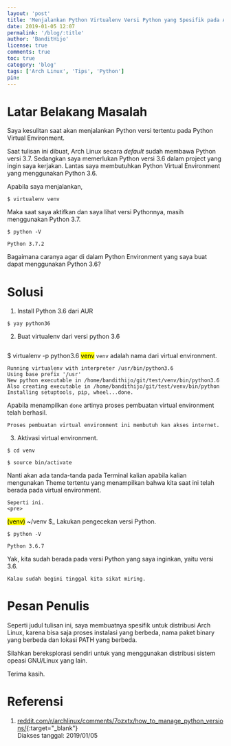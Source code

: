 ```yaml
---
layout: 'post'
title: 'Menjalankan Python Virtualenv Versi Python yang Spesifik pada Arch Linux'
date: 2019-01-05 12:07
permalink: '/blog/:title'
author: 'BanditHijo'
license: true
comments: true
toc: true
category: 'blog'
tags: ['Arch Linux', 'Tips', 'Python']
pin:
---
```


<!-- BANNER OF THE POST -->
<!-- <img class="post-body-img" src="{{ site.lazyload.logo_blank_banner }}" data-echo="#" alt="banner"> -->

# Latar Belakang Masalah

Saya kesulitan saat akan menjalankan Python versi tertentu pada Python Virtual Environment.

Saat tulisan ini dibuat, Arch Linux secara *default* sudah membawa Python versi 3.7. Sedangkan saya memerlukan Python versi 3.6 dalam project yang ingin saya kerjakan. Lantas saya membutuhkan Python Virtual Environment yang menggunakan Python 3.6.

Apabila saya menjalankan,
```
$ virtualenv venv
```
Maka saat saya aktifkan dan saya lihat versi Pythonnya, masih menggunakan Python 3.7.
```
$ python -V
```
```
Python 3.7.2
```

Bagaimana caranya agar di dalam Python Environment yang saya buat dapat menggunakan Python 3.6?

# Solusi

1. Install Python 3.6 dari AUR
```
$ yay python36
```
2. Buat virtualenv dari versi python 3.6
    <pre>
$ virtualenv -p python3.6 <mark>venv</mark></pre>
`venv` adalah nama dari virtual environment.
```
Running virtualenv with interpreter /usr/bin/python3.6
Using base prefix '/usr'
New python executable in /home/bandithijo/git/test/venv/bin/python3.6
Also creating executable in /home/bandithijo/git/test/venv/bin/python
Installing setuptools, pip, wheel...done.
```
Apabila menampilkan `done` artinya proses pembuatan virtual environment telah berhasil.

    Proses pembuatan virtual environment ini membutuh kan akses internet.
3. Aktivasi virtual environment.
```
$ cd venv
```
```
$ source bin/activate
```
Nanti akan ada tanda-tanda pada Terminal kalian apabila kalian mengunakan Theme tertentu yang menampilkan bahwa kita saat ini telah berada pada virtual environment.

    Seperti ini.
    <pre>
<mark>(venv)</mark>
~/venv
$_</pre>
Lakukan pengecekan versi Python.
```
$ python -V
```
```
Python 3.6.7
```
Yak, kita sudah berada pada versi Python yang saya inginkan, yaitu versi 3.6.

    Kalau sudah begini tinggal kita sikat miring.


# Pesan Penulis

Seperti judul tulisan ini, saya membuatnya spesifik untuk distribusi Arch Linux, karena bisa saja proses instalasi yang berbeda, nama paket binary yang berbeda dan lokasi PATH yang berbeda.

Silahkan bereksplorasi sendiri untuk yang menggunakan distribusi sistem opeasi GNU/Linux yang lain.

Terima kasih.



# Referensi

1. [reddit.com/r/archlinux/comments/7ozxtx/how_to_manage_python_versions/](https://www.reddit.com/r/archlinux/comments/7ozxtx/how_to_manage_python_versions/){:target="_blank"}
<br>Diakses tanggal: 2019/01/05


